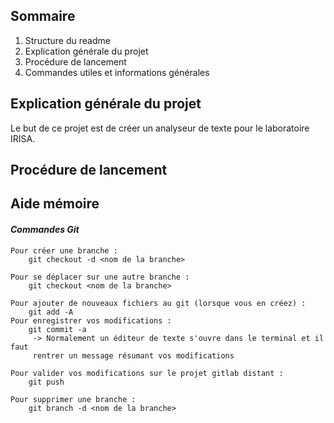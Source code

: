 ## Sommaire
1. Structure du readme
2. Explication générale du projet
3. Procédure de lancement
4. Commandes utiles et informations générales
## Explication générale du projet
Le but de ce projet est de créer un analyseur de texte pour le laboratoire IRISA.


## Procédure de lancement


## Aide mémoire

####  _Commandes Git_
```git
Pour créer une branche :
	git checkout -d <nom de la branche>

Pour se déplacer sur une autre branche :
	git checkout <nom de la branche>

Pour ajouter de nouveaux fichiers au git (lorsque vous en créez) :
	git add -A 
Pour enregistrer vos modifications :
	git commit -a 
	 -> Normalement un éditeur de texte s'ouvre dans le terminal et il faut 	
	 rentrer un message résumant vos modifications

Pour valider vos modifications sur le projet gitlab distant :
	git push

Pour supprimer une branche :
	git branch -d <nom de la branche>
```

